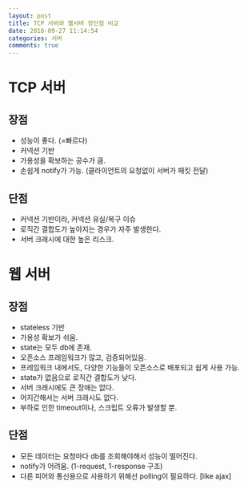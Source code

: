 ```yaml
---
layout: post
title: TCP 서버와 웹서버 장단점 비교
date: 2016-09-27 11:14:54
categories: 서버
comments: true
---
```

# TCP 서버
## 장점
* 성능이 좋다. (=빠르다)
* 커넥션 기반
* 가용성을 확보하는 공수가 큼.
* 손쉽게 notify가 가능. (클라이언트의 요청없이 서버가 패킷 전달)
## 단점
* 커넥션 기반이라, 커넥션 유실/복구 이슈
* 로직간 결합도가 높아지는 경우가 자주 발생한다.
* 서버 크래시에 대한 높은 리스크.

# 웹 서버
## 장점
* stateless 기반
* 가용성 확보가 쉬움.
* state는 모두 db에 존재.
* 오픈소스 프레임워크가 많고, 검증되어있음.
* 프레임워크 내에서도, 다양한 기능들이 오픈소스로 배포되고 쉽게 사용 가능.
* state가 없음으로 로직간 결합도가 낮다.
* 서버 크래시에도 큰 장애는 없다.
* 어지간해서는 서버 크래시도 없다.
* 부하로 인한 timeout이나, 스크립트 오류가 발생할 뿐.
## 단점
* 모든 데이터는 요청마다 db를 조회해야해서 성능이 떨어진다.
* notify가 어려움. (1-request, 1-response 구조)
* 다른 피어와 통신용으로 사용하기 위해선 polling이 필요하다. [like ajax]